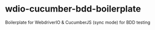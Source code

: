 # wdio-cucumber-bdd-boilerplate
Boilerplate for WebdriverIO &amp; CucumberJS (sync mode) for BDD testing
